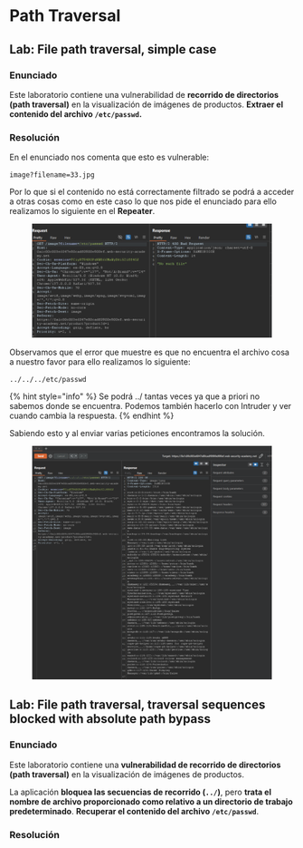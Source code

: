# Path Traversal

## Lab: File path traversal, simple case

### Enunciado

Este laboratorio contiene una vulnerabilidad de **recorrido de directorios (path traversal)** en la visualización de imágenes de productos. **Extraer el contenido del archivo `/etc/passwd`.**

### Resolución

En el enunciado nos comenta que esto es vulnerable:&#x20;

```
image?filename=33.jpg
```

Por lo que si el contenido no está correctamente filtrado se podrá a acceder a otras cosas como en este caso lo que nos pide el enunciado para ello realizamos lo siguiente en el **Repeater**.

<figure><img src="../../.gitbook/assets/image (2) (1) (1) (1) (1) (1) (1) (1) (1) (1) (1) (1) (1) (1) (1) (1) (1) (1) (1).png" alt=""><figcaption></figcaption></figure>

Observamos que el error que muestre es que no encuentra el archivo cosa a nuestro favor para ello realizamos lo siguiente:

```
../../../etc/passwd
```

{% hint style="info" %}
Se podrá ../ tantas veces ya que a priori no sabemos donde se encuentra. Podemos también hacerlo con Intruder y ver cuando cambia la respuesta.
{% endhint %}

Sabiendo esto y al enviar varias peticiones encontramos la solución.

<figure><img src="../../.gitbook/assets/image (1369).png" alt=""><figcaption></figcaption></figure>

## Lab: File path traversal, traversal sequences blocked with absolute path bypass

### Enunciado

Este laboratorio contiene una **vulnerabilidad de recorrido de directorios (path traversal)** en la visualización de imágenes de productos.

La aplicación **bloquea las secuencias de recorrido (`../`)**, pero **trata el nombre de archivo proporcionado como relativo a un directorio de trabajo predeterminado**. **Recuperar el contenido del archivo `/etc/passwd`**.

### Resolución

